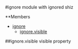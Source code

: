 <a name="module_ignore"></a>
#ignore
module with ignored shiz

**Members

* [ignore](#module_ignore)
  * [ignore.visible](#module_ignore.visible)

<a name="module_ignore.visible"></a>
##ignore.visible
visible property

